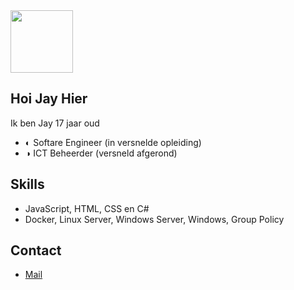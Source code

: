 <div id="header" align="left">
  <img src="https://media.giphy.com/media/FoVzfcqCDSb7zCynOp/giphy.gif" width="100"/>
</div>

## Hoi Jay Hier

Ik ben Jay 17 jaar oud
- ◐ Softare Engineer (in versnelde opleiding)
- ◑ ICT Beheerder (versneld afgerond)

## Skills
- JavaScript, HTML, CSS en C#
- Docker, Linux Server, Windows Server, Windows, Group Policy

## Contact
- [Mail](mailto:jay@jverrijt.nl)
